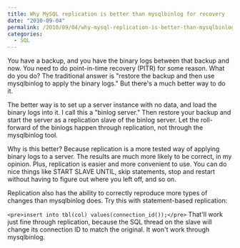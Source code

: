 ```yaml
---
title: Why MySQL replication is better than mysqlbinlog for recovery
date: "2010-09-04"
permalink: /2010/09/04/why-mysql-replication-is-better-than-mysqlbinlog-for-recovery/
categories:
  - SQL
---
```

You have a backup, and you have the binary logs between that backup and now. You need to do point-in-time recovery (PITR) for some reason. What do you do? The traditional answer is "restore the backup and then use mysqlbinlog to apply the binary logs." But there's a much better way to do it.

The better way is to set up a server instance with no data, and load the binary logs into it. I call this a "binlog server." Then restore your backup and start the server as a replication slave of the binlog server. Let the roll-forward of the binlogs happen through replication, not through the mysqlbinlog tool.

Why is this better? Because replication is a more tested way of applying binary logs to a server. The results are much more likely to be correct, in my opinion. Plus, replication is easier and more convenient to use. You can do nice things like START SLAVE UNTIL, skip statements, stop and restart without having to figure out where you left off, and so on.

Replication also has the ability to correctly reproduce more types of changes than mysqlbinlog does. Try this with statement-based replication:

`<pre>insert into tbl(col) values(connection_id());</pre>` 
That'll work just fine through replication, because the SQL thread on the slave will change its connection ID to match the original. It won't work through mysqlbinlog.
